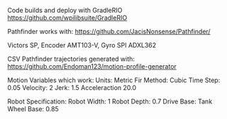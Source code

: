 Code builds and deploy with GradleRIO
https://github.com/wpilibsuite/GradleRIO

Pathfinder works with:
https://github.com/JacisNonsense/Pathfinder/

  Victors SP,
  Encoder AMT103-V,
  Gyro SPI ADXL362 
  
CSV Pathfinder trajectories generated with: 
https://github.com/Endoman123/motion-profile-generator

Motion Variables which work:
Units: Metric
Fir Method: Cubic
Time Step: 0.05
Velocity: 2
Jerk: 1.5
Acceleraction 20.0

Robot Specification:
Robot Width: 1
Robot Depth: 0.7
Drive Base: Tank
Wheel Base: 0.85
